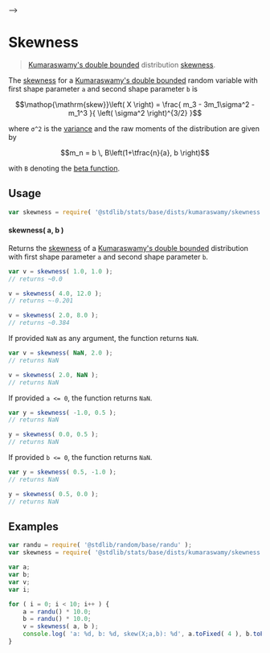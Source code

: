     

-->

# Skewness

> [Kumaraswamy's double bounded][kumaraswamy-distribution] distribution [skewness][skewness].

<!-- Section to include introductory text. Make sure to keep an empty line after the intro `section` element and another before the `/section` close. -->

<section class="intro">

The [skewness][skewness] for a [Kumaraswamy's double bounded][kumaraswamy-distribution] random variable with first shape parameter `a` and second shape parameter `b` is

<!-- <equation class="equation" label="eq:kumaraswamy_skewness" align="center" raw="\operatorname{skew}\left( X \right) = \frac{ m_3 - 3m_1\sigma^2 - m_1^3 }{ \left( \sigma^2 \right)^{3/2} }" alt="Skewness for a Kumaraswamy's double bounded distribution."> -->

```math
\mathop{\mathrm{skew}}\left( X \right) = \frac{ m_3 - 3m_1\sigma^2 - m_1^3 }{ \left( \sigma^2 \right)^{3/2} }
```

<!-- <div class="equation" align="center" data-raw-text="\operatorname{skew}\left( X \right) = \frac{ m_3 - 3m_1\sigma^2 - m_1^3 }{ \left( \sigma^2 \right)^{3/2} }" data-equation="eq:kumaraswamy_skewness">
    <img src="https://cdn.jsdelivr.net/gh/stdlib-js/stdlib@51534079fef45e990850102147e8945fb023d1d0/lib/node_modules/@stdlib/stats/base/dists/kumaraswamy/skewness/docs/img/equation_kumaraswamy_skewness.svg" alt="Skewness for a Kumaraswamy's double bounded distribution.">
    <br>
</div> -->

<!-- </equation> -->

where `σ^2` is the [variance][variance] and the raw moments of the distribution are given by

<!-- <equation class="equation" label="eq:kumaraswamy_raw_moments" align="center" raw="m_n = b \, B\left(1+\tfrac{n}{a}, b \right)" alt="Raw moments for a Kumaraswamy's double bounded distribution."> -->

```math
m_n = b \, B\left(1+\tfrac{n}{a}, b \right)
```

<!-- <div class="equation" align="center" data-raw-text="m_n = b \, B\left(1+\tfrac{n}{a}, b \right)" data-equation="eq:kumaraswamy_raw_moments">
    <img src="https://cdn.jsdelivr.net/gh/stdlib-js/stdlib@591cf9d5c3a0cd3c1ceec961e5c49d73a68374cb/lib/node_modules/@stdlib/stats/base/dists/kumaraswamy/skewness/docs/img/equation_kumaraswamy_raw_moments.svg" alt="Raw moments for a Kumaraswamy's double bounded distribution.">
    <br>
</div> -->

<!-- </equation> -->

with `B` denoting the [beta function][beta-function].

</section>

<!-- /.intro -->

<!-- Package usage documentation. -->

<section class="usage">

## Usage

```javascript
var skewness = require( '@stdlib/stats/base/dists/kumaraswamy/skewness' );
```

#### skewness( a, b )

Returns the [skewness][skewness] of a [Kumaraswamy's double bounded][kumaraswamy-distribution] distribution with first shape parameter `a` and second shape parameter `b`.

```javascript
var v = skewness( 1.0, 1.0 );
// returns ~0.0

v = skewness( 4.0, 12.0 );
// returns ~-0.201

v = skewness( 2.0, 8.0 );
// returns ~0.384
```

If provided `NaN` as any argument, the function returns `NaN`.

```javascript
var v = skewness( NaN, 2.0 );
// returns NaN

v = skewness( 2.0, NaN );
// returns NaN
```

If provided `a <= 0`, the function returns `NaN`.

```javascript
var y = skewness( -1.0, 0.5 );
// returns NaN

y = skewness( 0.0, 0.5 );
// returns NaN
```

If provided `b <= 0`, the function returns `NaN`.

```javascript
var y = skewness( 0.5, -1.0 );
// returns NaN

y = skewness( 0.5, 0.0 );
// returns NaN
```

</section>

<!-- /.usage -->

<!-- Package usage notes. Make sure to keep an empty line after the `section` element and another before the `/section` close. -->

<section class="notes">

</section>

<!-- /.notes -->

<!-- Package usage examples. -->

<section class="examples">

## Examples

<!-- eslint no-undef: "error" -->

```javascript
var randu = require( '@stdlib/random/base/randu' );
var skewness = require( '@stdlib/stats/base/dists/kumaraswamy/skewness' );

var a;
var b;
var v;
var i;

for ( i = 0; i < 10; i++ ) {
    a = randu() * 10.0;
    b = randu() * 10.0;
    v = skewness( a, b );
    console.log( 'a: %d, b: %d, skew(X;a,b): %d', a.toFixed( 4 ), b.toFixed( 4 ), v.toFixed( 4 ) );
}
```

</section>

<!-- /.examples -->

<!-- Section to include cited references. If references are included, add a horizontal rule *before* the section. Make sure to keep an empty line after the `section` element and another before the `/section` close. -->

<section class="references">

</section>

<!-- /.references -->

<!-- Section for related `stdlib` packages. Do not manually edit this section, as it is automatically populated. -->

<section class="related">

</section>

<!-- /.related -->

<!-- Section for all links. Make sure to keep an empty line after the `section` element and another before the `/section` close. -->

<section class="links">

[beta-function]: https://en.wikipedia.org/wiki/Beta_function

[kumaraswamy-distribution]: https://en.wikipedia.org/wiki/Kumaraswamy_distribution

[skewness]: https://en.wikipedia.org/wiki/Skewness

[variance]: https://en.wikipedia.org/wiki/Variance

</section>

<!-- /.links -->
